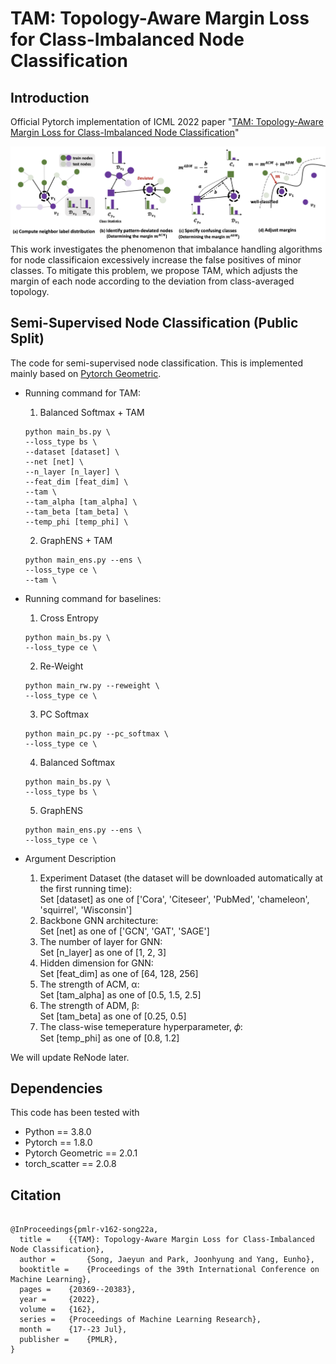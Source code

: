 # TAM: Topology-Aware Margin Loss for Class-Imbalanced Node Classification

## Introduction

Official Pytorch implementation of ICML 2022 paper "[TAM: Topology-Aware Margin Loss for Class-Imbalanced Node Classification](https://proceedings.mlr.press/v162/song22a)"

![Overview Figure](figures/tam_concept.png)
This work investigates the phenomenon that imbalance handling algorithms for node classificaion excessively increase the false positives of minor classes.
To mitigate this problem, we propose TAM, which adjusts the margin of each node according to the deviation from class-averaged topology.

## Semi-Supervised Node Classification (Public Split)

The code for semi-supervised node classification. 
This is implemented mainly based on [Pytorch Geometric](https://github.com/rusty1s/pytorch_geometric).

- Running command for TAM:
  1. Balanced Softmax + TAM
    ```
    python main_bs.py \
    --loss_type bs \
    --dataset [dataset] \
    --net [net] \
    --n_layer [n_layer] \
    --feat_dim [feat_dim] \
    --tam \
    --tam_alpha [tam_alpha] \
    --tam_beta [tam_beta] \
    --temp_phi [temp_phi] \
    ```
  2. GraphENS + TAM
    ```
    python main_ens.py --ens \
    --loss_type ce \
    --tam \
    ```

- Running command for baselines:
  1. Cross Entropy
    ```
    python main_bs.py \
    --loss_type ce \
    ```
  2. Re-Weight
    ```
    python main_rw.py --reweight \
    --loss_type ce \
    ```
  3. PC Softmax
    ```
    python main_pc.py --pc_softmax \
    --loss_type ce \
    ```
  4. Balanced Softmax
    ```
    python main_bs.py \
    --loss_type bs \ 
    ```
  5. GraphENS
    ```
    python main_ens.py --ens \
    --loss_type ce \ 
    ```

- Argument Description
  1. Experiment Dataset (the dataset will be downloaded automatically at the first running time):\
       Set [dataset] as one of ['Cora', 'Citeseer', 'PubMed', 'chameleon', 'squirrel', 'Wisconsin']
  2. Backbone GNN architecture:\
       Set [net] as one of ['GCN', 'GAT', 'SAGE']
  3. The number of layer for GNN:\
       Set [n_layer] as one of [1, 2, 3]
  4. Hidden dimension for GNN:\
       Set [feat_dim] as one of [64, 128, 256]
  5. The strength of ACM, α:\
       Set [tam_alpha] as one of [0.5, 1.5, 2.5]
  6. The strength of ADM, β:\
       Set [tam_beta] as one of [0.25, 0.5]
  7. The class-wise temeperature hyperparameter, 𝜙: \
       Set [temp_phi] as one of [0.8, 1.2]

We will update ReNode later.

## Dependencies
This code has been tested with 
- Python == 3.8.0
- Pytorch == 1.8.0
- Pytorch Geometric == 2.0.1
- torch_scatter == 2.0.8

## Citation
```

@InProceedings{pmlr-v162-song22a,
  title = 	 {{TAM}: Topology-Aware Margin Loss for Class-Imbalanced Node Classification},
  author =       {Song, Jaeyun and Park, Joonhyung and Yang, Eunho},
  booktitle = 	 {Proceedings of the 39th International Conference on Machine Learning},
  pages = 	 {20369--20383},
  year = 	 {2022},
  volume = 	 {162},
  series = 	 {Proceedings of Machine Learning Research},
  month = 	 {17--23 Jul},
  publisher =    {PMLR},
}

```
